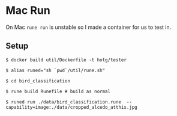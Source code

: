 

# Mac Run

On Mac `rune run` is unstable so I made a container for us to test in.

## Setup

```
$ docker build util/Dockerfile -t hotg/tester

$ alias runed="sh `pwd`/util/rune.sh" 

$ cd bird_classification

$ rune build Runefile # build as normal

$ runed run ./data/bird_classification.rune  --capability=image:./data/cropped_alcedo_atthis.jpg

```